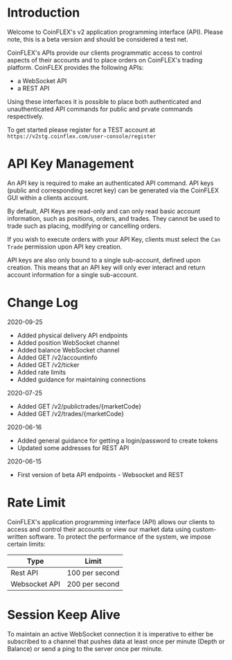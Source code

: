 # Introduction

Welcome to CoinFLEX's v2 application programming interface (API). Please note, this is a beta version and should be considered a test net.

CoinFLEX's APIs provide our clients programmatic access to control aspects of their accounts and to place orders on CoinFLEX's trading platform. CoinFLEX provides the following APIs:

* a WebSocket API
* a REST API

Using these interfaces it is possible to place both authenticated and unauthenticated API commands for public and prvate commands respectively.

To get started please register for a TEST account at `https://v2stg.coinflex.com/user-console/register`


# API Key Management

An API key is required to make an authenticated API command.  API keys (public and corresponding secret key) can be generated via the CoinFLEX GUI within a clients account. 

By default, API Keys are read-only and can only read basic account information, such as positions, orders, and trades. They cannot be used to trade such as placing, modifying or cancelling orders.

If you wish to execute orders with your API Key, clients must select the `Can Trade` permission upon API key creation.

API keys are also only bound to a single sub-account, defined upon creation. This means that an API key will only ever interact and return account information for a single sub-account.


# Change Log
2020-09-25
- Added physical delivery API endpoints
- Added position WebSocket channel
- Added balance WebSocket channel
- Added GET /v2/accountinfo
- Added GET /v2/ticker
- Added rate limits
- Added guidance for maintaining connections

2020-07-25
- Added GET /v2/publictrades/{marketCode}
- Added GET /v2/trades/{marketCode}

2020-06-16
- Added general guidance for getting a login/password to create tokens
- Updated some addresses for REST API

2020-06-15
- First version of beta API endpoints - Websocket and REST

# Rate Limit

CoinFLEX's application programming interface (API) allows our clients to access and control their accounts or view our market data using custom-written software. To protect the performance of the system, we impose certain limits:

Type                    |                            Limit|
------------------------|---------------------------------|
Rest API                |                  100 per second |
Websocket API           |                  200 per second |

# Session Keep Alive

To maintain an active WebSocket connection it is imperative to either be subscribed to a channel that pushes data at least once per minute (Depth or Balance) or send a ping to the server once per minute.
